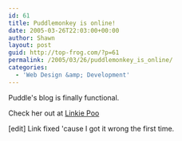```yaml
---
id: 61
title: Puddlemonkey is online!
date: 2005-03-26T22:03:00+00:00
author: Shawn
layout: post
guid: http://top-frog.com/?p=61
permalink: /2005/03/26/puddlemonkey_is_online/
categories:
  - 'Web Design &amp; Development'
---
```

Puddle's blog is finally functional.

Check her out at [Linkie Poo](http://puddlemonkey.com)

[edit] Link fixed 'cause I got it wrong the first time.